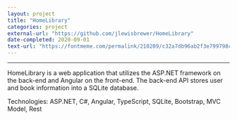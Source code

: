 ```yaml
---
layout: project
title: "HomeLibrary"
categories: project
external-url: "https://github.com/jlewisbrewer/HomeLibrary"
date-completed: 2020-09-01
text-url: "https://fontmeme.com/permalink/210209/c32a7db96ab2f3e799798ce677de495a.png"
---
```


_____________________________________
HomeLibrary is a web application that utilizes the ASP.NET framework on the back-end and Angular on the front-end. The back-end API stores user and book information into a SQLite database.

Technologies: ASP.NET, C#, Angular, TypeScript, SQLite, Bootstrap, MVC Model, Rest